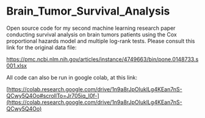 # Brain_Tumor_Survival_Analysis
Open source code for my second machine learning research paper conducting survival analysis on brain tumors patients using the Cox proportional hazards model and multiple log-rank tests. Please consult this link for the original data file:

https://pmc.ncbi.nlm.nih.gov/articles/instance/4749663/bin/pone.0148733.s001.xlsx

All code can also be run in google colab, at this link:

[https://colab.research.google.com/drive/1n9a8rJpOIuklLg4KEan7nS-QCwy5Q4Oo#scrollTo=Jr705iq_I0f-](https://colab.research.google.com/drive/1n9a8rJpOIuklLg4KEan7nS-QCwy5Q4Oo)
